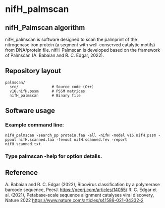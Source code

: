 # nifH_palmscan

## nifH_Palmscan algorithm
nifH_palmscan is software designed to scan the palmprint of the nitrogenase iron protein (a segment with well-conserved catalytic motifs) from DNA/protein file. 
nifH-Palmscan is developed based on the framework of Palmscan (A. Babaian and R. C. Edgar, 2022).

## Repository layout
```
palmscan/
  src/               # Source code (C++)
  v16.nifH.pssm      # PSSM matrices
  nifH_palmscan      # Binary file
```

## Software usage
### Example command line:
```nifH_palmscan -search_pp protein.faa -all -nifH -model v16.nifH.pssm -ppout nifH.scanned.faa -fevout nifH.scanned.fev -report nifH.scanned.txt```
### Type palmscan -help for option details.

## Reference
A. Babaian and R. C. Edgar (2022), Ribovirus classification by a polymerase barcode sequence, PeerJ. https://peerj.com/articles/14055/
R. C. Edgar et al. (2021), Petabase-scale sequence alignment catalyses viral discovery, Nature 2022 https://www.nature.com/articles/s41586-021-04332-2

